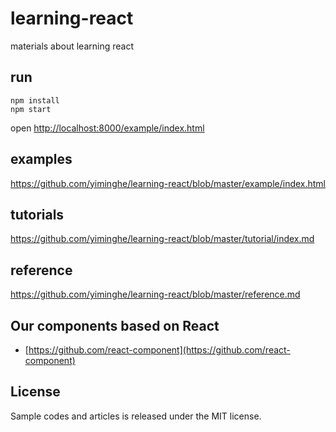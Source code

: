 # learning-react

materials about learning react

## run

```
npm install
npm start
```

open  [http://localhost:8000/example/index.html](http://localhost:8000/example/index.html)

## examples

https://github.com/yiminghe/learning-react/blob/master/example/index.html

## tutorials

https://github.com/yiminghe/learning-react/blob/master/tutorial/index.md

## reference

https://github.com/yiminghe/learning-react/blob/master/reference.md

## Our components based on React

* [https://github.com/react-component](https://github.com/react-component)

## License

Sample codes and articles is released under the MIT license.